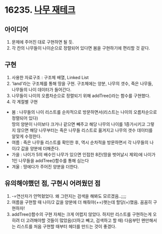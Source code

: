 # 16235. [나무 재테크](https://www.acmicpc.net/problem/16235)  

## 아이디어  
1. 문제에 주어진 대로 구현하면 될 듯.  
2. 각 칸의 나무들이 나이순으로 정렬되어 있다면 봄을 구현하기에 편리할 것 같다.
  
## 구현  
1. 사용한 자료구조 : 구조체 배열, Linked List  
2. 'land'라는 구조체를 통해 땅을 구현. 구조체에는 양분, 나무의 갯수, 죽은 나무들, 나무들의 나이 데이터가 들어간다.  
3. 나무들이 나이의 오름차순으로 정렬되기 위해 addTree()라는 함수를 구현했다.  
4. 각 계절별 구현  
  - 봄 : 나무들의 나이 리스트를 순차적으로 방문하면서(리스트는 나이의 오름차순으로 정렬되어 있다)  
  땅의 양분이 나이보다 크거나 같으면 빼주고 해당 나무의 나이를 1증가시키고 
  그렇지 않으면 해당 나무부터는 죽은 나무들 리스트로 옮겨지고 나무의 갯수 데이터를 알맞게 수정한다.  
  - 여름 : 죽은 나무들 리스트를 확인한 후, 역시 순차적을 방문하면서 각 나무들의 나이/2 값을 양분에 더해준다.  
  - 가을 : 나이가 5의 배수인 나무가 있으면 인접한 8칸(땅을 벗어날시 제외)에 나이가 1인 나무들을 addTree()함수를 통해 심는다  
  - 겨울 : 땅에다가 주어진 양분을 더한다.  
  
## 유의해야했던 점, 구현시 어려웠던 점  
1. -=연산자가 안먹혔었다. 왜 그런지는 검색을 해봐도 모르겠음..;;;;  
2. 여름을 구현할 때 나이/2 값을 양분에 더 해줘야(+=)햇는데 할당(=)했음. 꼼꼼히 구현하자!  
3. addTree()함수의 구현 자체는 크게 어렵지 않았다. 하지만 리스트를 구현하는게 오히려 더 고려해야할 것들이 많았음(더하고 빼고, 검색하고 할 때)
다음부턴 왠만해서는 리스트를 처음 구현할 때부터 헤더를 만드는 것이 좋겠다.
      
